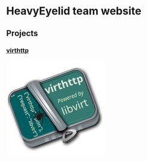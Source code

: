 # HeavyEyelid team website

## Projects

### [virthttp](https://heavyeyelid.github.io/virthttp)

[![virthttp logo](res/images/virthttp-logo-256.png)](https://heavyeyelid.github.io/virthttp)
